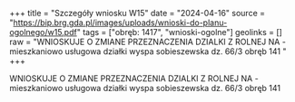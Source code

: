 +++
title = "Szczegóły wniosku W15"
date = "2024-04-16"
source = "https://bip.brg.gda.pl/images/uploads/wnioski-do-planu-ogolnego/w15.pdf"
tags = ["obręb: 1417", "wnioski-ogolne"]
geolinks = []
raw = "WNIOSKUJE O ZMIANE PRZEZNACZENIA DZIALKI Z ROLNEJ NA -mieszkaniowo usługowa działki wyspa sobieszewska dz. 66/3 obręb 141 "
+++

WNIOSKUJE O ZMIANE PRZEZNACZENIA DZIALKI Z ROLNEJ NA -mieszkaniowo
usługowa działki wyspa sobieszewska dz. 66/3 obręb 141



